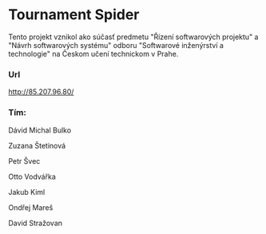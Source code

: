 # Tournament Spider

Tento projekt vznikol ako súčasť predmetu "Řízení softwarových projektu" a "Návrh softwarových systému" odboru "Softwarové inženýrství a technologie" na Českom učení technickom v Prahe. 

### Url
http://85.207.96.80/

### Tím: 
Dávid Michal Bulko

Zuzana Štetinová

Petr Švec

Otto Vodvářka

Jakub Kiml

Ondřej Mareš

David Stražovan
